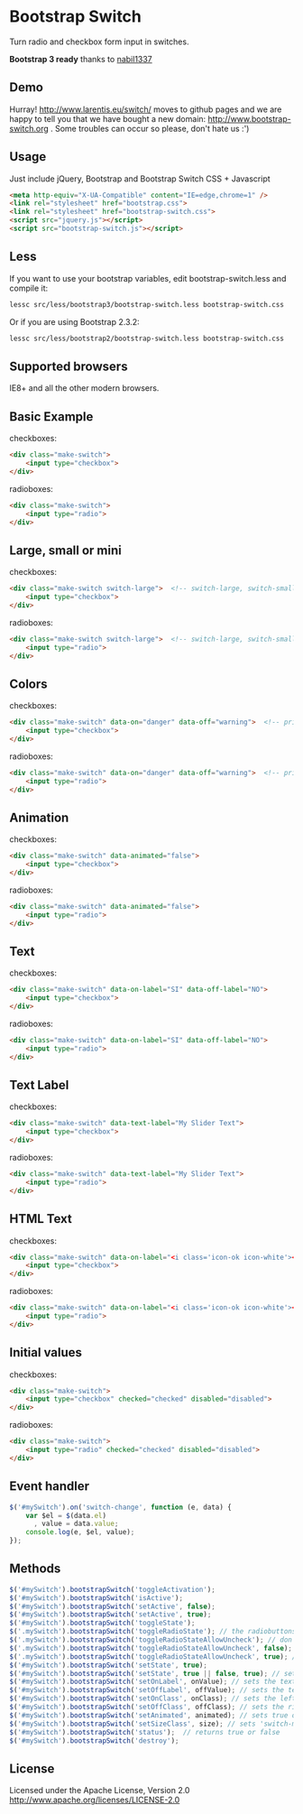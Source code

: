 Bootstrap Switch
================

Turn radio and checkbox form input in switches. 

**Bootstrap 3 ready** thanks to [nabil1337](https://github.com/nabil1337)

Demo
----
Hurray! http://www.larentis.eu/switch/ moves to github pages and we are happy to tell you that we have bought a new domain: http://www.bootstrap-switch.org . Some troubles can occur so please, don't hate us :')


Usage
-----
Just include jQuery, Bootstrap and Bootstrap Switch CSS + Javascript

``` html
<meta http-equiv="X-UA-Compatible" content="IE=edge,chrome=1" />
<link rel="stylesheet" href="bootstrap.css">
<link rel="stylesheet" href="bootstrap-switch.css">
<script src="jquery.js"></script>
<script src="bootstrap-switch.js"></script>
```

Less
----
If you want to use your bootstrap variables, edit bootstrap-switch.less and compile it:

``` bash
lessc src/less/bootstrap3/bootstrap-switch.less bootstrap-switch.css
```

Or if you are using Bootstrap 2.3.2:

``` bash
lessc src/less/bootstrap2/bootstrap-switch.less bootstrap-switch.css
```

Supported browsers
------------------
IE8+ and all the other modern browsers.

Basic Example
-------------
checkboxes:

``` html
<div class="make-switch">
    <input type="checkbox">
</div>
```

radioboxes:

``` html
<div class="make-switch">
    <input type="radio">
</div>
```


Large, small or mini
--------------------
checkboxes:

``` html
<div class="make-switch switch-large">  <!-- switch-large, switch-small or switch-mini -->
    <input type="checkbox">
</div>
```

radioboxes:

``` html
<div class="make-switch switch-large">  <!-- switch-large, switch-small or switch-mini -->
    <input type="radio">
</div>
```


Colors
------
checkboxes:

``` html
<div class="make-switch" data-on="danger" data-off="warning">  <!-- primary, info, success, warning, danger and default -->
    <input type="checkbox">
</div>
```

radioboxes:

``` html
<div class="make-switch" data-on="danger" data-off="warning">  <!-- primary, info, success, warning, danger and default -->
    <input type="radio">
</div>
```


Animation
---------
checkboxes:

``` html
<div class="make-switch" data-animated="false">
    <input type="checkbox">
</div>
```

radioboxes:

``` html
<div class="make-switch" data-animated="false">
    <input type="radio">
</div>
```


Text
-----
checkboxes:

``` html
<div class="make-switch" data-on-label="SI" data-off-label="NO">
    <input type="checkbox">
</div>
```

radioboxes:

``` html
<div class="make-switch" data-on-label="SI" data-off-label="NO">
    <input type="radio">
</div>
```


Text Label
----------
checkboxes:

``` html
<div class="make-switch" data-text-label="My Slider Text">
    <input type="checkbox">
</div>
```

radioboxes:

``` html
<div class="make-switch" data-text-label="My Slider Text">
    <input type="radio">
</div>
```


HTML Text
----------
checkboxes:

``` html
<div class="make-switch" data-on-label="<i class='icon-ok icon-white'></i>" data-off-label="<i class='icon-remove'></i>">
    <input type="checkbox">
</div>
```

radioboxes:

``` html
<div class="make-switch" data-on-label="<i class='icon-ok icon-white'></i>" data-off-label="<i class='icon-remove'></i>">
    <input type="radio">
</div>
```


Initial values
--------------
checkboxes:

``` html
<div class="make-switch">
    <input type="checkbox" checked="checked" disabled="disabled">
</div>
```
radioboxes:


``` html
<div class="make-switch">
    <input type="radio" checked="checked" disabled="disabled">
</div>
```


Event handler
-------------
``` javascript
$('#mySwitch').on('switch-change', function (e, data) {
    var $el = $(data.el)
      , value = data.value;
    console.log(e, $el, value);
});
```

Methods
-------
``` javascript
$('#mySwitch').bootstrapSwitch('toggleActivation');
$('#mySwitch').bootstrapSwitch('isActive');
$('#mySwitch').bootstrapSwitch('setActive', false);
$('#mySwitch').bootstrapSwitch('setActive', true);
$('#mySwitch').bootstrapSwitch('toggleState');
$('.mySwitch').bootstrapSwitch('toggleRadioState'); // the radiobuttons need a class not a ID, don't allow uncheck radio switch
$('.mySwitch').bootstrapSwitch('toggleRadioStateAllowUncheck'); // don't allow uncheck radio switch
$('.mySwitch').bootstrapSwitch('toggleRadioStateAllowUncheck', false); // don't allow uncheck radio switch
$('.mySwitch').bootstrapSwitch('toggleRadioStateAllowUncheck', true); // allow uncheck radio switch
$('#mySwitch').bootstrapSwitch('setState', true);
$('#mySwitch').bootstrapSwitch('setState', true || false, true); // sets the state without getting the switch-change event
$('#mySwitch').bootstrapSwitch('setOnLabel', onValue); // sets the text of the "on" label
$('#mySwitch').bootstrapSwitch('setOffLabel', offValue); // sets the text of the "off" label
$('#mySwitch').bootstrapSwitch('setOnClass', onClass); // sets the left color class
$('#mySwitch').bootstrapSwitch('setOffClass', offClass); // sets the right color class
$('#mySwitch').bootstrapSwitch('setAnimated', animated); // sets true or false for animation
$('#mySwitch').bootstrapSwitch('setSizeClass', size); // sets 'switch-mini', 'switch-small' or 'switch-large'
$('#mySwitch').bootstrapSwitch('status');  // returns true or false
$('#mySwitch').bootstrapSwitch('destroy');
```

License
-------
Licensed under the Apache License, Version 2.0
http://www.apache.org/licenses/LICENSE-2.0
